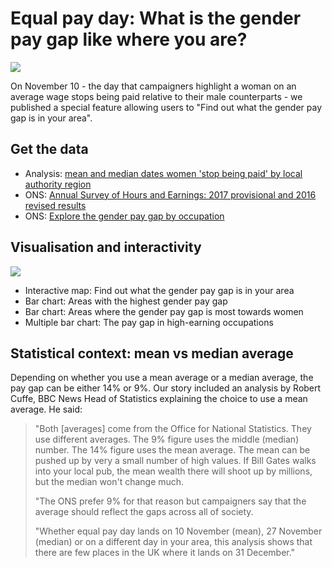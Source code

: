 # Equal pay day: What is the gender pay gap like where you are?

![](https://i.pinimg.com/564x/d2/5a/35/d25a35c6437b347c27ca7d2b175636bb.jpg)

On November 10 - the day that campaigners highlight a woman on an average wage stops being paid relative to their male counterparts - we published a special feature allowing users to "Find out what the gender pay gap is in your area". 

## Get the data

* Analysis: [mean and median dates women 'stop being paid' by local authority region](https://github.com/BBC-Data-Unit/equal-pay-day/blob/master/gendergap.xlsx)
* ONS: [Annual Survey of Hours and Earnings: 2017 provisional and 2016 revised results](https://www.ons.gov.uk/employmentandlabourmarket/peopleinwork/earningsandworkinghours/bulletins/annualsurveyofhoursandearnings/latest)
* ONS: [Explore the gender pay gap by occupation](https://visual.ons.gov.uk/explore-the-gender-pay-gap-and-test-your-knowledge/#interactive)

## Visualisation and interactivity

![](https://ichef-1.bbci.co.uk/news/624/cpsprodpb/15421/production/_98537078_paygaphighest_birmingham_u1k49-nc.png)

* Interactive map: Find out what the gender pay gap is in your area
* Bar chart: Areas with the highest gender pay gap
* Bar chart: Areas where the gender pay gap is most towards women
* Multiple bar chart: The pay gap in high-earning occupations

## Statistical context: mean vs median average

Depending on whether you use a mean average or a median average, the pay gap can be either 14% or 9%. Our story included an analysis by Robert Cuffe, BBC News Head of Statistics explaining the choice to use a mean average. He said: 

> "Both [averages] come from the Office for National Statistics. They use different averages. The 9% figure uses the middle (median) number. The 14% figure uses the mean average. The mean can be pushed up by very a small number of high values. If Bill Gates walks into your local pub, the mean wealth there will shoot up by millions, but the median won't change much.
>
> "The ONS prefer 9% for that reason but campaigners say that the average should reflect the gaps across all of society.
>
> "Whether equal pay day lands on 10 November (mean), 27 November (median) or on a different day in your area, this analysis shows that there are few places in the UK where it lands on 31 December."

